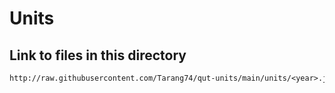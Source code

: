 # Units

## Link to files in this directory

```txt
http://raw.githubusercontent.com/Tarang74/qut-units/main/units/<year>.json
```
